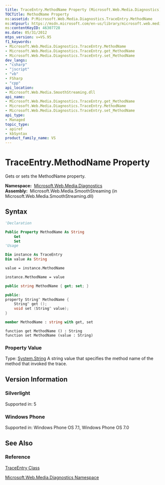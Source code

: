 ```yaml
---
title: TraceEntry.MethodName Property (Microsoft.Web.Media.Diagnostics)
TOCTitle: MethodName Property
ms:assetid: P:Microsoft.Web.Media.Diagnostics.TraceEntry.MethodName
ms:mtpsurl: https://msdn.microsoft.com/en-us/library/microsoft.web.media.diagnostics.traceentry.methodname(v=VS.95)
ms:contentKeyID: 46307728
ms.date: 05/31/2012
mtps_version: v=VS.95
f1_keywords:
- Microsoft.Web.Media.Diagnostics.TraceEntry.MethodName
- Microsoft.Web.Media.Diagnostics.TraceEntry.get_MethodName
- Microsoft.Web.Media.Diagnostics.TraceEntry.set_MethodName
dev_langs:
- "csharp"
- "jscript"
- "vb"
- FSharp
- "cpp"
api_location:
- Microsoft.Web.Media.SmoothStreaming.dll
api_name:
- Microsoft.Web.Media.Diagnostics.TraceEntry.get_MethodName
- Microsoft.Web.Media.Diagnostics.TraceEntry.MethodName
- Microsoft.Web.Media.Diagnostics.TraceEntry.set_MethodName
api_type:
- Managed
topic_type:
- apiref
- kbSyntax
product_family_name: VS
---
```


# TraceEntry.MethodName Property

Gets or sets the MethodName property.

**Namespace:**  [Microsoft.Web.Media.Diagnostics](microsoft-web-media-diagnostics-namespace_1.md)  
**Assembly:**  Microsoft.Web.Media.SmoothStreaming (in Microsoft.Web.Media.SmoothStreaming.dll)

## Syntax

```vb
'Declaration

Public Property MethodName As String
    Get
    Set
'Usage

Dim instance As TraceEntry
Dim value As String

value = instance.MethodName

instance.MethodName = value
```

```csharp
public string MethodName { get; set; }
```

```cpp
public:
property String^ MethodName {
    String^ get ();
    void set (String^ value);
}
```

``` fsharp
member MethodName : string with get, set
```

```jscript
function get MethodName () : String
function set MethodName (value : String)
```

### Property Value

Type: [System.String](https://msdn.microsoft.com/library/s1wwdcbf\(v=vs.95\))  
A string value that specifies the method name of the method that invoked the trace.

## Version Information

### Silverlight

Supported in: 5  

### Windows Phone

Supported in: Windows Phone OS 7.1, Windows Phone OS 7.0  

## See Also

### Reference

[TraceEntry Class](traceentry-class-microsoft-web-media-diagnostics_1.md)

[Microsoft.Web.Media.Diagnostics Namespace](microsoft-web-media-diagnostics-namespace_1.md)

